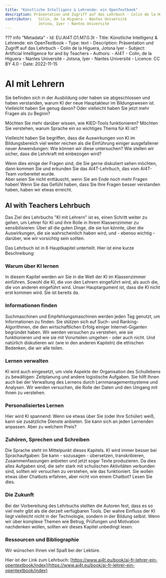 ```yaml
---
title: "Künstliche Intelligenz & Lehrende: ein OpenTextbook"
description: Präsentation und Zugriff auf das Lehrbuch - Colin de la Higuera, Jotsna Iyer
contributor:   Colin, de la Higuera - Nantes Université
               Jotsna, Iyer - Nantes Université
---
```

??? info "Metadata"
    - Id: EU.AI4T.O1.M7.0.3t
    - Title: Künstliche Intelligenz & Lehrende: ein OpenTextbook
    - Type: text
    - Description: Präsentation und Zugriff auf das Lehrbuch - Colin de la Higuera, Jotsna Iyer
    - Subject: Artificial Intelligence for and by Teachers
    - Authors:
        - AI4T 
        - Colin, de la Higuera - Nantes Université
        - Jotsna, Iyer - Nantes Université
    - Licence: CC BY 4.0
    - Date: 2022-11-15

# AI mit Lehrern

Sie befinden sich in der Ausbildung oder haben sie abgeschlossen und haben verstanden, warum KI der neue Hauptakteur im Bildungswesen ist. Vielleicht haben Sie genug davon? Oder vielleicht haben Sie jetzt mehr Fragen als zu Beginn?

Möchten Sie mehr darüber wissen, wie KIED-Tools funktionieren? Möchten Sie verstehen, warum Sprache ein so wichtiges Thema für KI ist?

Vielleicht haben Sie begriffen, dass die Auswirkungen von KI im Bildungsbereich viel weiter reichen als die Einführung einiger ausgefallener neuer Anwendungen: Wie können wir diese untersuchen? Wie stellen wir sicher, dass die Lehrkraft mit einbezogen wird?

Wenn dies einige der Fragen sind, die Sie gerne diskutiert sehen möchten, dann kommen Sie und erkunden Sie das AI4T-Lehrbuch, das vom AI4T-Team vorbereitet wurde.  
Aber seien Sie nicht enttäuscht, wenn Sie am Ende noch mehr Fragen haben! Wenn Sie das Gefühl haben, dass Sie Ihre Fragen besser verstanden haben, haben wir etwas erreicht.

## AI with Teachers Lehrbuch

Das Ziel des Lehrbuchs "KI mit Lehrern" ist es, einen Schritt weiter zu gehen, um Lehrer für KI und ihre Rolle in Ihrem Klassenzimmer zu sensibilisieren: Über all die guten Dinge, die sie tun könnte, über die Auswirkungen, die sie wahrscheinlich haben wird, und - ebenso wichtig - darüber, wie wir vorsichtig sein sollten.

Das Lehrbuch ist in 6 Hauptkapitel unterteilt. Hier ist eine kurze Beschreibung:

### Warum über KI lernen

In diesem Kapitel werden wir Sie in die Welt der KI im Klassenzimmer einführen.
Sowohl die KI, die von den Lehrern eingeführt wird, als auch die, die von anderen eingeführt wird. Unser Hauptargument ist, dass die KI nicht erst kommen wird. Sie ist bereits da.

### Informationen finden

Suchmaschinen und Empfehlungsmaschinen werden jeden Tag genutzt, um Informationen zu finden. Sie stützen sich auf Such- und Ranking-Algorithmen, die den wirtschaftlichen Erfolg einiger Internet-Giganten begründet haben. Wir werden versuchen zu verstehen, wie sie funktionieren und wie sie mit Vorurteilen umgehen - oder auch nicht. Und natürlich diskutieren wir (wie in den anderen Kapiteln) die ethischen Bedenken, die wir alle teilen.

### Lernen verwalten

KI wird auch eingesetzt, um viele Aspekte der Organisation des Schullebens zu bewältigen: Zeitplanung und andere logistische Aufgaben. Sie hilft Ihnen auch bei der Verwaltung des Lernens durch Lernmanagementsysteme und Analysen. Wir werden versuchen, die Rolle der Daten und den Umgang mit ihnen zu verstehen.

### Personalisiertes Lernen

Hier wird KI spannend: Wenn sie etwas über Sie (oder Ihre Schüler) weiß, kann sie zusätzliche Dienste anbieten. Sie kann sich an jeden Lernenden anpassen. Aber zu welchem Preis?

### Zuhören, Sprechen und Schreiben

Die Sprache steht im Mittelpunkt dieses Kapitels. KI wird immer besser bei Sprachaufgaben: Sie kann - sozusagen - übersetzen, transkribieren, Zusammenfassungen anbieten und jetzt sogar Texte produzieren. Da dies alles Aufgaben sind, die sehr stark mit schulischen Aktivitäten verbunden sind, sollten wir versuchen zu verstehen, wie das funktioniert. Sie wollen etwas über Chatbots erfahren, aber nicht von einem Chatbot? Lesen Sie dies.

### Die Zukunft

Bei der Vorbereitung des Lehrbuchs stellten die Autoren fest, dass es so viel mehr gibt als die derzeit verfügbaren Tools. Der wahre Einfluss der KI liegt vielleicht nicht in der Technologie, sondern in der Bildung selbst. Wenn wir über komplexe Themen wie Betrug, Prüfungen und Motivation nachdenken wollen, sollten wir dieses Kapitel unbedingt lesen.

### Ressourcen und Bibliographie

Wir wünschen Ihnen viel Spaß bei der Lektüre.

Hier ist der Link zum Lehrbuch: [https://www.ai4t.eu/book/ai-fr-lehrer-ein-opentextbook/index](https://www.ai4t.eu/book/ai-fr-lehrer-ein-opentextbook/index)
